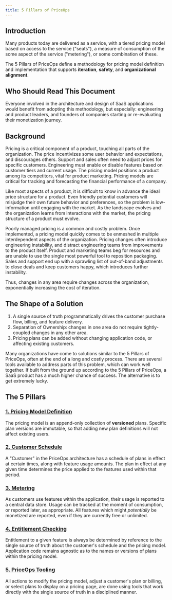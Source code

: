 ```yaml
---
title: 5 Pillars of PriceOps
---
```


## Introduction

Many products today are delivered as a service, with a tiered
pricing model based on access to the service ("seats"), a measure
of consumption of the some aspect of the service ("metering"), or
some combination of these.

The 5 Pillars of PriceOps define a methodology for pricing model
definition and implementation that supports **iteration**,
**safety**, and **organizational alignment**.

## Who Should Read This Document

Everyone involved in the architecture and design of SaaS
applications would benefit from adopting this methodology, but
especially: engineering and product leaders, and founders of
companies starting or re-evaluating their monetization journey.

## Background

Pricing is a critical component of a product, touching all parts
of the organization. The price incentivizes some user behavior
and expectations, and discourages others.  Support and sales
often need to adjust prices for specific customers. Engineering
must enable or disable features based on customer tiers and
current usage.  The pricing model positions a product among its
competitors, vital for product marketing.  Pricing models are
critical for tracking and forecasting the financial performance
of a company.

Like most aspects of a product, it is difficult to know in
advance the ideal price structure for a product.  Even friendly
potential customers will misjudge their own future behavior and
preferences, so the problem is low-information until engaging
with the market.  As the landscape evolves and the organization
learns from interactions with the market, the pricing structure
of a product must evolve.

Poorly managed pricing is a common and costly problem.  Once
implemented, a pricing model quickly comes to be enmeshed in
multiple interdependent aspects of the organization.  Pricing
changes often introduce engineering instability, and distract
engineering teams from improvements to the product itself.
Product and marketing teams beg for resources and are unable to
use the single most powerful tool to reposition packaging.  Sales
and support end up with a sprawling list of out-of-band
adjustments to close deals and keep customers happy, which
introduces further instability.

Thus, changes in any area require changes across the
organization, exponentially increasing the cost of iteration.

## The Shape of a Solution

1. A single source of truth programmatically drives the customer
   purchase flow, billing, and feature delivery.
2. Separation of Ownership: changes in one area do not require
   tightly-coupled changes in any other area.
3. Pricing plans can be added without changing application code,
   or affecting existing customers.

Many organizations have come to solutions similar to the 5
Pillars of PriceOps, often at the end of a long and costly
process.  There are several tools available to address parts of
this problem, which can work well together.  If built from the
ground up according to the 5 Pillars of PriceOps, a SaaS product
has a much higher chance of success.  The alternative is to get
extremely lucky.

## The 5 Pillars

### [1. Pricing Model Definition](./1-model.md)

The pricing model is an append-only collection of **versioned**
plans.  Specific plan versions are immutable, so that adding new
plan definitions will not affect existing users.

### [2. Customer Schedule](./2-schedule.md)

A "Customer" in the PriceOps architecture has a schedule of plans
in effect at certain times, along with feature usage amounts. The
plan in effect at any given time determines the price applied to
the features used within that period.

### [3. Metering](./3-metering.md)

As customers use features within the application, their usage is
reported to a central data store.  Usage can be tracked at the
moment of consumption, or reported later, as appropriate.  All
features which might *potentially* be monetized are reported,
even if they are currently free or unlimited.

### [4. Entitlement Checking](./4-entitlement.md)

Entitlement to a given feature is always be determined by
reference to the single source of truth about the customer's
schedule and the pricing model.  Application code remains
agnostic as to the names or versions of plans within the pricing
model.

### [5. PriceOps Tooling](./5-tooling.md)

All actions to modify the pricing model, adjust a customer's plan
or billing, or select plans to display on a pricing page, are
done using tools that work directly with the single source of
truth in a disciplined manner.
